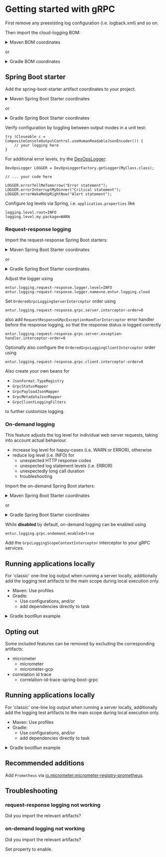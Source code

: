 # Getting started with gRPC
First remove any preexisting log configuration (i.e. logback.xml) and so on.

Then import the cloud-logging BOM:

<details>
  <summary>Maven BOM coordinates</summary>

Add

```xml
<cloud-logging.version>4.0.x</cloud-logging>
```

and

```xml
<dependency>
    <groupId>no.entur.logging.cloud</groupId>
    <artifactId>bom</artifactId>
    <version>${cloud-logging.version}</version>
    <type>pom</type>
    <scope>import</scope>    
</dependency>
```

</details>

or

<details>
  <summary>Gradle BOM coordinates</summary>

For

```groovy
ext {
   cloudLoggingVersion = '4.0.x'
}
```

add

```groovy
implementation platform("no.entur.logging.cloud:bom:${cloudLoggingVersion}")
testImplementation platform("no.entur.logging.cloud:bom:${cloudLoggingVersion}")
```
</details>

## Spring Boot starter
Add the spring-boot-starter artifact coordinates to your project.

<details>
  <summary>Maven Spring Boot Starter coordinates</summary>

```xml
<dependency>
    <groupId>no.entur.logging.cloud</groupId>
    <artifactId>spring-boot-starter-gcp-grpc-ecosystem</artifactId>
</dependency>
<dependency>
    <groupId>no.entur.logging.cloud</groupId>
    <artifactId>spring-boot-starter-gcp-grpc-ecosystem-test</artifactId>
    <scope>test</scope>
</dependency>
```

</details>

or

<details>
  <summary>Gradle Spring Boot Starter coordinates</summary>

```groovy
implementation ("no.entur.logging.cloud:spring-boot-starter-gcp-grpc-ecosystem")
testImplementation ("no.entur.logging.cloud:spring-boot-starter-gcp-grpc-ecosystem-test")
```
</details>

Verify configuration by toggling between output modes in a unit test:

```
try (Closeable c = CompositeConsoleOutputControl.useHumanReadableJsonEncoder()) {
    // your logging here
}
```

For additional error levels, try the [DevOpsLogger](../api):

```
DevOpsLogger LOGGER = DevOpsLoggerFactory.getLogger(MyClass.class);

// ... your code here

LOGGER.errorTellMeTomorrow("Error statement");
LOGGER.errorInterruptMyDinner("Critical statement");
LOGGER.errorWakeMeUpRightNow("Alert statement");
```

Configure log levels via Spring, i.e. `application.properties` like

```
logging.level.root=INFO
logging.level.my.package=WARN
```

### Request-response logging
Import the request-response Spring Boot starters:

<details>
  <summary>Maven Spring Boot Starter coordinates</summary>

```xml
<dependency>
    <groupId>no.entur.logging.cloud</groupId>
    <artifactId>request-response-spring-boot-starter-gcp-grpc-ecosystem</artifactId>
</dependency>
<dependency>
    <groupId>no.entur.logging.cloud</groupId>
    <artifactId>request-response-spring-boot-starter-gcp-grpc-ecosystem-test</artifactId>
    <scope>test</scope>
</dependency>
```

</details>

or

<details>
  <summary>Gradle Spring Boot Starter coordinates</summary>

```groovy
implementation ("no.entur.logging.cloud:request-response-spring-boot-starter-gcp-grpc-ecosystem")
testImplementation ("no.entur.logging.cloud:request-response-spring-boot-starter-gcp-grpc-ecosystem-test")
```
</details>

Adjust the logger using

```
entur.logging.request-response.logger.level=INFO
entur.logging.request-response.logger.name=no.entur.logging.cloud
```

Set `OrderedGrpcLoggingServerInterceptor` order using

```
entur.logging.request-response.grpc.server.interceptor-order=0
```

also add `RequestResponseGRpcExceptionHandlerInterceptor` error handler before the response logging, so that the response status is logged correctly

```
entur.logging.request-response.grpc.server.exception-handler.interceptor-order=0
```

Optionally also configure the `OrderedGrpcLoggingClientInterceptor` order using

```
entur.logging.request-response.grpc.client.interceptor-order=0
```

Also create your own beans for 

 * `JsonFormat.TypeRegistry`
 * `GrpcStatusMapper`
* `GrpcPayloadJsonMapper`
* `GrpcMetadataJsonMapper`
* `GrpcClientLoggingFilters`

to further customize logging.

### On-demand logging
This feature adjusts the log level for individual web server requests, taking into account actual behaviour.

* increase log level for happy-cases (i.e. WARN or ERROR), otherwise
* reduce log level (i.e. INFO) for
    * unexpected HTTP response codes
    * unexpected log statement levels (i.e. ERROR)
    * unexpectedly long call duration
    * troubleshooting

Import the on-demand Spring Boot starters:

<details>
  <summary>Maven Spring Boot Starter coordinates</summary>

```xml
<dependency>
    <groupId>no.entur.logging.cloud</groupId>
    <artifactId>on-demand-spring-boot-starter-gcp-grpc</artifactId>
</dependency>
```

</details>

or

<details>
  <summary>Gradle Spring Boot Starter coordinates</summary>

```groovy
implementation ("no.entur.logging.cloud:on-demand-spring-boot-starter-gcp-grpc")
```
</details>

While __disabled__ by default, on-demand logging can be enabled using

```
entur.logging.grpc.ondemand.enabled=true
```

Add the `GrpcLoggingScopeContextInterceptor` interceptor to your gRPC services.

## Running applications locally
For 'classic' one-line log output when running a server locally, additionally add the logging test artifacts to the main scope during local execution only.

* Maven: Use profiles
* Gradle:
    * Use configurations, and/or
    * add dependencies directly to task

<details>
  <summary>Gradle bootRun example</summary>

```groovy
tasks.register("logPlainly") {
   dependencies {
      implementation("no.entur.logging.cloud:request-response-spring-boot-starter-gcp-grpc-ecosystem-test")
      implementation("no.entur.logging.cloud:spring-boot-starter-gcp-grpc-ecosystem-test")
   }
}

tasks.withType(JavaExec).configureEach {
   dependsOn("logPlainly")
}
```

Then configure desired output by specifying `entur.logging.style`

```
entur.logging.style=humanReadablePlain|humanReadableJson|machineReadableJson
```
</details>

## Opting out
Some included features can be removed by excluding the corresponding artifacts:

* micrometer
  * micrometer
  * micrometer-gcp
* correlation id trace
  * correlation-id-trace-spring-boot-grpc

## Running applications locally
For 'classic' one-line log output when running a server locally, additionally add the logging test artifacts to the main scope during local execution only.

* Maven: Use profiles
* Gradle:
    * Use configurations, and/or
    * add dependencies directly to task

<details>
  <summary>Gradle bootRun example</summary>

```groovy
tasks.register("logPlainly") {
   dependencies {
      implementation("no.entur.logging.cloud:request-response-spring-boot-starter-gcp-web-test")
      implementation("no.entur.logging.cloud:spring-boot-starter-gcp-web-test")
   }
}

tasks.withType(JavaExec).configureEach {
   dependsOn("logPlainly")
}
```

Then configure desired output by specifying `entur.logging.style`

```
entur.logging.style=humanReadablePlain|humanReadableJson|machineReadableJson
```

</details>

## Recommended additions
Add `Prometheus` via [io.micrometer:micrometer-registry-prometheus](https://mvnrepository.com/artifact/io.micrometer/micrometer-registry-prometheus).

## Troubleshooting

### request-response logging not working
Did you import the relevant artifacts?

### on-demand logging not working
Did you import the relevant artifacts?

Set property to enable.

